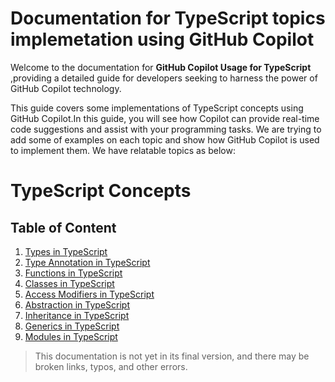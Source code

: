 # Documentation for TypeScript topics implemetation using GitHub Copilot

Welcome to the documentation for **GitHub Copilot Usage for TypeScript** ,providing a detailed guide for developers seeking to harness the power of GitHub Copilot technology. 

This guide covers some implementations of TypeScript concepts using GitHub Copilot.In this guide, you will see how Copilot can provide real-time code suggestions and assist with your programming tasks.
We are trying to add some of examples on each topic and show how GitHub Copilot is used to implement them.
We have relatable topics as below:

# TypeScript Concepts

## Table of Content

1. [Types in TypeScript](https://github.com/nttdg-adm/copilot-new/blob/dev/TypeScript/types_in_typescript.md)
2. [Type Annotation in TypeScript](https://github.com/nttdg-adm/copilot-new/blob/dev/TypeScript/type_annotation.md)
3. [Functions in TypeScript](https://github.com/nttdg-adm/copilot-new/blob/dev/TypeScript/functions.md)
4. [Classes in TypeScript](https://github.com/nttdg-adm/copilot-new/blob/dev/TypeScript/classes_in_typeScript.md)
5. [Access Modifiers in TypeScript](https://github.com/nttdg-adm/copilot-new/blob/dev/TypeScript/access_modifier_in_typescript.md)
6. [Abstraction in TypeScript](https://github.com/nttdg-adm/copilot-new/blob/dev/TypeScript/abstraction_in_typescript.md)
7. [Inheritance in TypeScript](https://github.com/nttdg-adm/copilot-new/blob/dev/TypeScript/inheritance_in_typescript.md)
8. [Generics in TypeScript](https://github.com/nttdg-adm/copilot-new/blob/dev/TypeScript/generics_in_typescript.md)
9. [Modules in TypeScript](https://github.com/nttdg-adm/copilot-new/blob/dev/TypeScript/modules_in_typescript.md)

> This documentation is not yet in its final version, and there may be broken links, typos, and other errors.